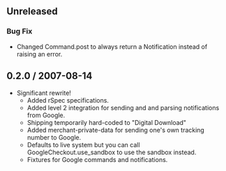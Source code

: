 ## Unreleased

### Bug Fix
 - Changed Command.post to always return a Notification instead of raising an error.

## 0.2.0 / 2007-08-14

* Significant rewrite!
  * Added rSpec specifications.
  * Added level 2 integration for sending and
    and parsing notifications from Google.
  * Shipping temporarily hard-coded to 
    "Digital Download"
  * Added merchant-private-data for sending
    one's own tracking number to Google.
  * Defaults to live system but you can call
    GoogleCheckout.use_sandbox to use the
    sandbox instead.
  * Fixtures for Google commands and notifications.
